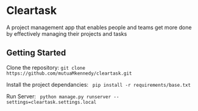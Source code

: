 # Cleartask
A project management app that enables people and teams get more done by effectively managing their projects and tasks
## Getting Started
Clone the repository:
```git clone https://github.com/mutuaMkennedy/cleartask.git```

Install the project dependancies:
``` pip install -r requirements/base.txt```

Run Server:
``` python manage.py runserver --settings=cleartask.settings.local```